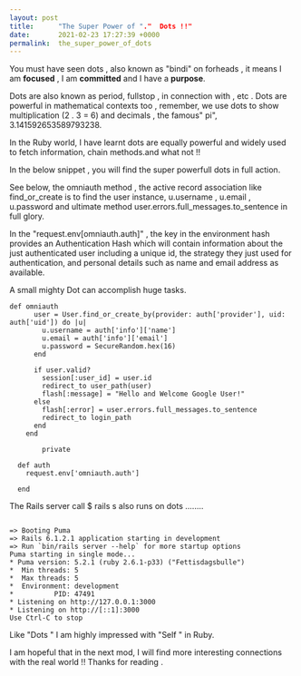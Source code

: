 ```yaml
---
layout: post
title:      "The Super Power of "."  Dots !!"
date:       2021-02-23 17:27:39 +0000
permalink:  the_super_power_of_dots
---
```




You must have seen dots , also known as "bindi" on forheads , it means I am **focused** , I am **committed** and I have a **purpose**.



Dots are also known as period, fullstop , in connection with , etc . Dots are powerful in mathematical contexts too , remember, we use dots to show multiplication (2 . 3 = 6) and decimals , the famous" pi", 3.141592653589793238.


In the Ruby world, I have learnt dots are equally powerful and widely used to fetch information, chain methods.and what not !!

In the below snippet , you will find the super powerfull dots in full action. 

See below, the omniauth method , the active record association like find_or_create is to find the user instance, u.username , u.email , u.password  and ultimate method  user.errors.full_messages.to_sentence in full glory.  

In the "request.env[omniauth.auth]" , the key in the environment hash provides an Authentication Hash which will contain information about the just authenticated user including a unique id, the strategy they just used for authentication, and personal details such as name and email address as available. 

A small mighty Dot can accomplish huge tasks.




```
def omniauth
      user = User.find_or_create_by(provider: auth['provider'], uid: auth['uid']) do |u|
        u.username = auth['info']['name']
        u.email = auth['info']['email']
        u.password = SecureRandom.hex(16)
      end
      
      if user.valid?
        session[:user_id] = user.id 
        redirect_to user_path(user)
        flash[:message] = "Hello and Welcome Google User!"
      else
        flash[:error] = user.errors.full_messages.to_sentence
        redirect_to login_path
      end
    end
		
		private 

  def auth 
    request.env['omniauth.auth']
		
  end

```




The Rails server call $ rails s also runs on dots ........

```

=> Booting Puma
=> Rails 6.1.2.1 application starting in development 
=> Run `bin/rails server --help` for more startup options
Puma starting in single mode...
* Puma version: 5.2.1 (ruby 2.6.1-p33) ("Fettisdagsbulle")
*  Min threads: 5
*  Max threads: 5
*  Environment: development
*          PID: 47491
* Listening on http://127.0.0.1:3000
* Listening on http://[::1]:3000
Use Ctrl-C to stop
```


Like "Dots " I am highly impressed with "Self " in Ruby. 

I am hopeful that in the next mod, I will find more interesting connections with the real world !! Thanks for reading .


